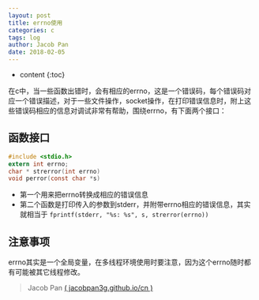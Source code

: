 ```yaml
---
layout: post
title: errno使用
categories: c
tags: log
author: Jacob Pan
date: 2018-02-05
---
```


* content
{:toc}

在c中，当一些函数出错时，会有相应的errno，这是一个错误码，每个错误码对应一个错误描述，对于一些文件操作，socket操作，在打印错误信息时，附上这些错误码相应的信息对调试非常有帮助，围绕errno，有下面两个接口：


## 函数接口

```c
#include <stdio.h>
extern int errno;
char * strerror(int errno)
void perror(const char *s)
```
- 第一个用来把errno转换成相应的错误信息
- 第二个函数是打印传入的参数到stderr，并附带errno相应的错误信息，其实就相当于
`fprintf(stderr, "%s: %s", s, strerror(errno))`


## 注意事项

errno其实是一个全局变量，在多线程环境使用时要注意，因为这个errno随时都有可能被其它线程修改。


> Jacob Pan [( jacobpan3g.github.io/cn )](http://jacobpan3g.github.io/cn)

